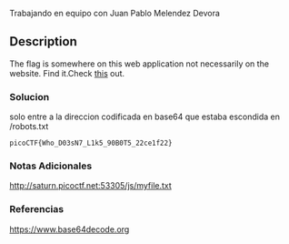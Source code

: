 Trabajando en equipo con Juan Pablo Melendez Devora
## Description

The flag is somewhere on this web application not necessarily on the website. Find it.Check [this](http://saturn.picoctf.net:63316/) out.
### Solucion
solo entre a la direccion codificada en base64 que estaba escondida en /robots.txt

```
picoCTF{Who_D03sN7_L1k5_90B0T5_22ce1f22}
```
### Notas Adicionales
http://saturn.picoctf.net:53305/js/myfile.txt
### Referencias
https://www.base64decode.org